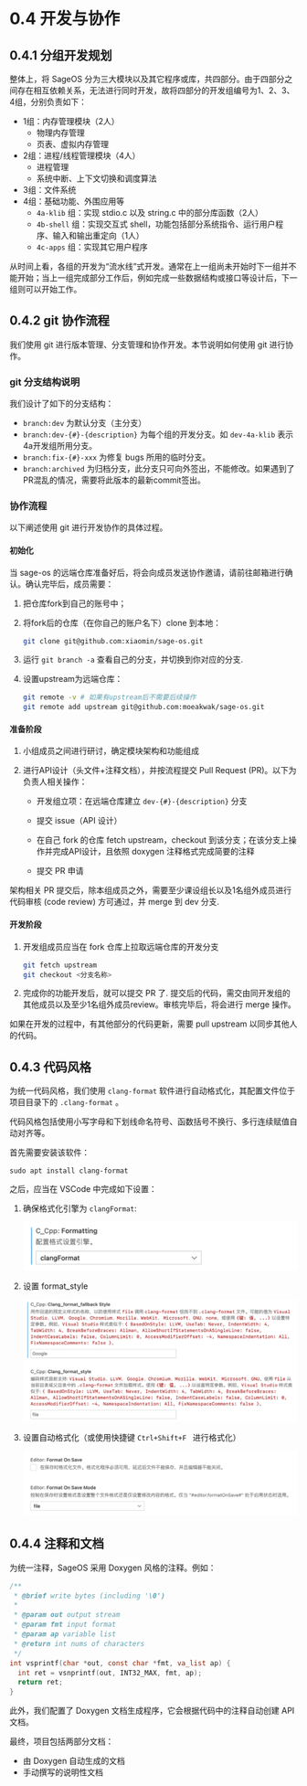 # 0.4 开发与协作

## 0.4.1 分组开发规划

整体上，将 SageOS 分为三大模块以及其它程序或库，共四部分。由于四部分之间存在相互依赖关系，无法进行同时开发，故将四部分的开发组编号为1、2、3、4组，分别负责如下：

- 1组：内存管理模块（2人）
  - 物理内存管理
  - 页表、虚拟内存管理
- 2组：进程/线程管理模块（4人）
  - 进程管理
  - 系统中断、上下文切换和调度算法
- 3组：文件系统
- 4组：基础功能、外围应用等
  - `4a-klib` 组：实现 stdio.c 以及 string.c 中的部分库函数（2人）
  - `4b-shell` 组：实现交互式 shell，功能包括部分系统指令、运行用户程序、输入和输出重定向（1人）
  - `4c-apps` 组：实现其它用户程序

从时间上看，各组的开发为“流水线”式开发。通常在上一组尚未开始时下一组并不能开始；当上一组完成部分工作后，例如完成一些数据结构或接口等设计后，下一组则可以开始工作。

## 0.4.2 git 协作流程

我们使用 git 进行版本管理、分支管理和协作开发。本节说明如何使用 git 进行协作。

### git 分支结构说明

我们设计了如下的分支结构：

- `branch:dev` 为默认分支（主分支）
- `branch:dev-{#}-{description}` 为每个组的开发分支。如 `dev-4a-klib` 表示4a开发组所用分支。
- `branch:fix-{#}-xxx` 为修复 bugs 所用的临时分支。
- `branch:archived` 为归档分支，此分支只可向外签出，不能修改。如果遇到了PR混乱的情况，需要将此版本的最新commit签出。

### 协作流程

以下阐述使用 git 进行开发协作的具体过程。

#### 初始化

当 sage-os 的远端仓库准备好后，将会向成员发送协作邀请，请前往邮箱进行确认。确认完毕后，成员需要：

1. 把仓库fork到自己的账号中；

2. 将fork后的仓库（在你自己的账户名下）clone 到本地：

   ```bash
   git clone git@github.com:xiaomin/sage-os.git
   ```

3. 运行 `git branch -a` 查看自己的分支，并切换到你对应的分支.

4. 设置upstream为远端仓库：

   ```bash
   git remote -v # 如果有upstream后不需要后续操作
   git remote add upstream git@github.com:moeakwak/sage-os.git
   ```

#### 准备阶段

1. 小组成员之间进行研讨，确定模块架构和功能组成

2. 进行API设计（头文件+注释文档），并按流程提交 Pull Request (PR)。以下为负责人相关操作：

   - 开发组立项：在远端仓库建立 `dev-{#}-{description}` 分支

   - 提交 issue（API 设计）

   - 在自己 fork 的仓库 fetch upstream，checkout 到该分支；在该分支上操作并完成API设计，且依照 doxygen 注释格式完成简要的注释

   - 提交 PR 申请

架构相关 PR 提交后，除本组成员之外，需要至少课设组长以及1名组外成员进行代码审核 (code review) 方可通过，并 merge 到 dev 分支.

#### 开发阶段

1. 开发组成员应当在 fork 仓库上拉取远端仓库的开发分支

   ```bash
   git fetch upstream
   git checkout <分支名称>
   ```

2. 完成你的功能开发后，就可以提交 PR 了. 提交后的代码，需交由同开发组的其他成员以及至少1名组外成员review。审核完毕后，将会进行 merge 操作。

如果在开发的过程中，有其他部分的代码更新，需要 pull upstream 以同步其他人的代码。

## 0.4.3 代码风格

为统一代码风格，我们使用 `clang-format` 软件进行自动格式化，其配置文件位于项目目录下的 `.clang-format` 。

代码风格包括使用小写字母和下划线命名符号、函数括号不换行、多行连续赋值自动对齐等。

首先需要安装该软件：

```shell
sudo apt install clang-format
```

之后，应当在 VSCode 中完成如下设置：

1. 确保格式化引擎为 `clangFormat`:

   ![0411](assets/0411.png)

2. 设置 format_style

   ![0412](assets/0412.png)

3. 设置自动格式化（或使用快捷键 `Ctrl+Shift+F ` 进行格式化）

   ![0413](assets/0413.png)

## 0.4.4 注释和文档

为统一注释，SageOS 采用 Doxygen 风格的注释。例如：

```c
/**
 * @brief write bytes (including '\0')
 *
 * @param out output stream
 * @param fmt input format
 * @param ap variable list
 * @return int nums of characters
 */
int vsprintf(char *out, const char *fmt, va_list ap) {
  int ret = vsnprintf(out, INT32_MAX, fmt, ap);
  return ret;
}
```

此外，我们配置了 Doxygen 文档生成程序，它会根据代码中的注释自动创建 API 文档。

最终，项目包括两部分文档：

- 由 Doxygen 自动生成的文档
- 手动撰写的说明性文档

